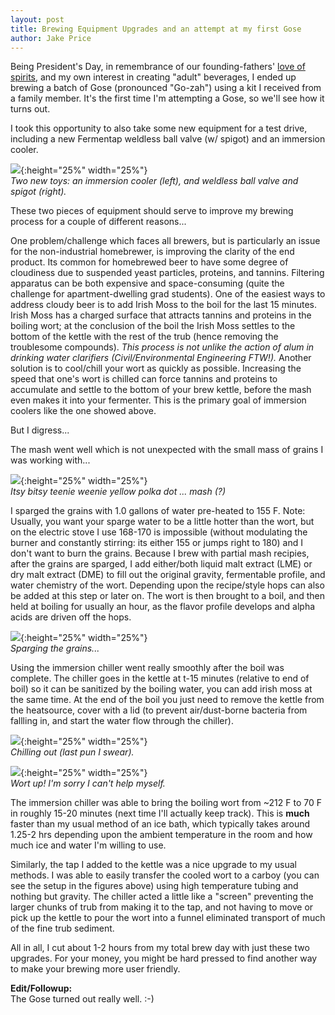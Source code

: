 ```yaml
---
layout: post
title: Brewing Equipment Upgrades and an attempt at my first Gose
author: Jake Price
---
```


Being President's Day, in remembrance of our founding-fathers' [love of spirits](http://reason.com/archives/2014/02/22/george-washington-boozehound), and my own interest in creating "adult" beverages, I ended up brewing a batch of Gose (pronounced "Go-zah") using a kit I received from a family member. It's the first time I'm attempting a Gose, so we'll see how it turns out. 

I took this opportunity to also take some new equipment for a test drive, including a new Fermentap weldless ball valve (w/ spigot) and an immersion cooler. 

![](/assets/misc/BrewImprove/IMG_9459.JPG){:height="25%" width="25%"}   
*Two new toys: an immersion cooler (left), and weldless ball valve and spigot (right).*   

These two pieces of equipment should serve to improve my brewing process for a couple of different reasons...   

One problem/challenge which faces all brewers, but is particularly an issue for the non-industrial homebrewer, is improving the clarity of the end product. Its common for homebrewed beer to have some degree of cloudiness due to suspended yeast particles, proteins, and tannins. Filtering apparatus can be both expensive and space-consuming (quite the challenge for apartment-dwelling grad students). One of the easiest ways to address cloudy beer is to add Irish Moss to the boil for the last 15 minutes. Irish Moss has a charged surface that attracts tannins and proteins in the boiling wort; at the conclusion of the boil the Irish Moss settles to the bottom of the kettle with the rest of the trub (hence removing the troublesome compounds). *This process is not unlike the action of alum in drinking water clarifiers (Civil/Environmental Engineering FTW!).* Another solution is to cool/chill your wort as quickly as possible. Increasing the speed that one's wort is chilled can force tannins and proteins to accumulate and settle to the bottom of your brew kettle, before the mash even makes it into your fermenter. This is the primary goal of immersion coolers like the one showed above.  

But I digress...    

The mash went well which is not unexpected with the small mass of grains I was working with...   

![](/assets/misc/BrewImprove/IMG_9460.JPG){:height="25%" width="25%"}   
*Itsy bitsy teenie weenie yellow polka dot ... mash (?)*   

I sparged the grains with 1.0 gallons of water pre-heated to 155 F. Note: Usually, you want your sparge water to be a little hotter than the wort, but on the electric stove I use 168-170 is impossible (without modulating the burner and constantly stirring: its either 155 or jumps right to 180) and I don't want to burn the grains. Because I brew with partial mash recipies, after the grains are sparged, I add either/both liquid malt extract (LME) or dry malt extract (DME) to fill out the original gravity, fermentable profile, and water chemistry of the wort. Depending upon the recipe/style hops can also be added at this step or later on. The wort is then brought to a boil, and then held at boiling for usually an hour, as the flavor profile develops and alpha acids are driven off the hops.   

![](/assets/misc/BrewImprove/IMG_9461.JPG){:height="25%" width="25%"}   
*Sparging the grains...*   

Using the immersion chiller went really smoothly after the boil was complete. The chiller goes in the kettle at t-15 minutes (relative to end of boil) so it can be sanitized by the boiling water, you can add irish moss at the same time. At the end of the boil you just need to remove the kettle from the heatsource, cover with a lid (to prevent air/dust-borne bacteria from fallling in, and start the water flow through the chiller). 


![](/assets/misc/BrewImprove/IMG_9463.JPG){:height="25%" width="25%"}   
*Chilling out (last pun I swear).*   

![](/assets/misc/BrewImprove/IMG_9465.JPG){:height="25%" width="25%"}   
*Wort up! I'm sorry I can't help myself.*   

The immersion chiller was able to bring the boiling wort from ~212 F to 70 F in roughly 15-20 minutes (next time I'll actually keep track). This is **much** faster than my usual method of an ice bath, which typically takes around 1.25-2 hrs depending upon the ambient temperature in the room and how much ice and water I'm willing to use. 

Similarly, the tap I added to the kettle was a nice upgrade to my usual methods. I was able to easily transfer the cooled wort to a carboy (you can see the setup in the figures above) using high temperature tubing and nothing but gravity. The chiller acted a little like a "screen" preventing the larger chunks of trub from making it to the tap, and not having to move or pick up the kettle to pour the wort into a funnel eliminated transport of much of the fine trub sediment. 

All in all, I cut about 1-2 hours from my total brew day with just these two upgrades. For your money, you might be hard pressed to find another way to make your brewing more user friendly. 

**Edit/Followup:**     
The Gose turned out really well. :-)
